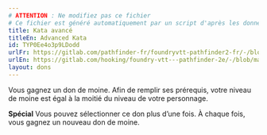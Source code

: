 ```yaml
---
# ATTENTION : Ne modifiez pas ce fichier
# Ce fichier est généré automatiquement par un script d'après les données du module Foundry VTT officiel et de sa traduction
title: Kata avancé
titleEn: Advanced Kata
id: TYP0Ee4o3p9LDodd
urlFr: https://gitlab.com/pathfinder-fr/foundryvtt-pathfinder2-fr/-/blob/master/data/feats/TYP0Ee4o3p9LDodd.htm
urlEn: https://gitlab.com/hooking/foundry-vtt---pathfinder-2e/-/blob/master/packs/data/feats.db/advanced-kata.json
layout: dons
---
```

Vous gagnez un don de moine. Afin de remplir ses prérequis, votre niveau de moine est égal à la moitié du niveau de votre personnage.

**Spécial** Vous pouvez sélectionner ce don plus d’une fois. À chaque fois, vous gagnez un nouveau don de moine.

